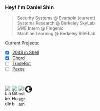 ### Hey! I'm Daniel Shin

> Security Systems @ Everspin (current)<br/>
> Systems Research @ Berkeley SkyLab <br/>
> SWE Intern @ Fingenic <br/>
> Machine Learning @ Berkeley RISELab

Current Projects:
- [X] [2048 in Shell][2048]
- [X] [Chord][go-chord]
- [ ] [TradeBot][tb]
- [ ] [Paxos][paxos]

<br/>

<!-- Contacts -->
[<img align="left" alt="LinkedIn" width="22px" src="https://cdn.jsdelivr.net/npm/simple-icons@v3/icons/linkedin.svg" />][linkedin]
[<img align="left" alt="GitHub" width="22px" src="https://cdn.jsdelivr.net/npm/simple-icons@v3/icons/github.svg" />][github]
[<img align="left" alt="Instagram" width="22px" src="https://cdn.jsdelivr.net/npm/simple-icons@v3/icons/instagram.svg" />][instagram]
[<img align="left" alt="Website" width="22px" src="https://raw.githubusercontent.com/iconic/open-iconic/master/svg/globe.svg" />][website]



<!-- Links -->
[linkedin]: https://www.linkedin.com/in/kyuds/
[instagram]: https://www.instagram.com/kyu.ds/
[github]: https://github.com/kyuds
[website]: http://kyuds.github.io/

[2048]: https://github.com/kyuds/b48
[go-chord]: https://github.com/kyuds/go-chord
[tb]: https://github.com/kyuds/tradebot
[paxos]: https://github.com/kyuds/paxos
